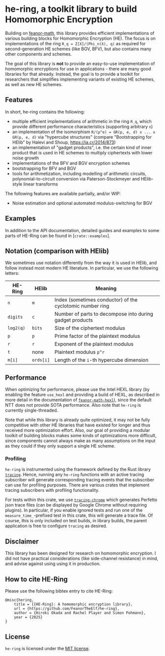 # he-ring, a toolkit library to build Homomorphic Encryption

Building on [feanor-math](https://crates.io/crates/feanor-math), this library provides efficient implementations of various building blocks for Homomorphic Encryption (HE).
The focus is on implementations of the ring `R_q = Z[X]/(Phi_n(X), q)` as required for second-generation HE schemes (like BGV, BFV), but also contains many other components and schemes.

The goal of this library is **not** to provide an easy-to-use implementation of homomorphic encryptions for use in applications - there are many good libraries for that already.
Instead, the goal is to provide a toolkit for researchers that simplifies implementing variants of existing HE schemes, as well as new HE schemes.

## Features

In short, he-ring contains the following:
 - multiple efficient implementations of arithmetic in the ring `R_q`, which provide different performance characteristics (supporting arbitrary `n`)
 - an implementation of the isomorphism `R/(p^e) = GR(p, e, d) x ... x GR(p, e, d)` via "hypercube structures" (compare "Bootstrapping for HElib" by Halevi and Shoup, <https://ia.cr/2014/873>)
 - an implementation of "gadget products", i.e. the certain kind of inner product that is used in HE schemes to multiply ciphertexts with lower noise growth
 - implementations of the BFV and BGV encryption schemes
 - bootstrapping for BFV and BGV
 - tools for arithmetization, including modelling of arithmetic circuits, polynomial-to-circuit conversion via Paterson-Stockmeyer and HElib-style linear transforms

The following features are available partially, and/or WIP:
 - Noise estimation and optional automated modulus-switching for BGV

## Examples

In addition to the API documentation, detailed guides and examples to some parts of HE-Ring can be found in [`crate::examples`].

## Notation (comparison with HElib)

We sometimes use notation differently from the way it is used in HElib, and follow instead most modern HE literature.
In particular, we use the following letters:

| HE-Ring   | HElib     | Meaning                                                   |
| --------- | --------- | --------------------------------------------------------- |
| `n`       | `m`       | Index (sometimes conductor) of the cyclotomic number ring |
| `digits`  | `c`       | Number of parts to decompose into during gadget products  |
| `log2(q)` | `bits`    | Size of the ciphertext modulus                            |
| `p`       | `p`       | Prime factor of the plaintext modulus                     |
| `r`       | `r`       | Exponent of the plaintext modulus                         |
| `t`       | none      | Plaintext modulus `p^r`                                   |
| `m[i]`    | `ords[i]` | Length of the `i`-th hypercube dimension                  |

## Performance

When optimizing for performance, please use the Intel HEXL library (by enabling the feature `use_hexl` and providing a build of HEXL, as described in more detail in the documentation of [`feanor-math-hexl`](https://github.com/FeanorTheElf/feanor-math-hexl)), since the default NTT does not provide SOTA performance. Also note that `he-ring` is currently single-threaded.

Note that while this library is already quite optimized, it may not be fully competitive with other HE libraries that have existed for longer and thus received more optimization effort.
Also, our goal of providing a modular toolkit of building blocks makes some kinds of optimizations more difficult, since components cannot always make as many assumptions on the input as they could if they only support a single HE scheme.

### Profiling

`he-ring` is instrumented using the framework defined by the Rust library [`tracing`](https://crates.io/crates/tracing).
Hence, running any `he-ring` functions with an active tracing subscriber will generate corresponding tracing events that the subscriber can use for profiling purposes.
There are various crates that implement tracing subscribers with profiling functionality.

For tests within this crate, we use [`tracing-chrome`](https://crates.io/crates/tracing-chrome) which generates Perfetto json trace files (can be displayed by Google Chrome without requiring plugins).
In particular, if you enable ignored tests and run one of the  `measure_time_`-prefixed test in this crate, this will generate a trace file.
Of course, this is only included on test builds, in library builds, the parent application is free to configure `tracing` as desired.

## Disclaimer

This library has been designed for research on homomorphic encryption.
I did not have practical considerations (like side-channel resistance) in mind, and advise against using using it in production.

## How to cite HE-Ring

Please use the following bibtex entry to cite HE-Ring:
```text
@misc{hering,
    title = {{HE-Ring}: A homomorphic encryption library},
    url = {https://github.com/FeanorTheElf/he-ring},
    author = {Hiroki Okada and Rachel Player and Simon Pohmann},
    year = {2025}
}
```

## License

`he-ring` is licensed under the [MIT license](https://choosealicense.com/licenses/mit/).